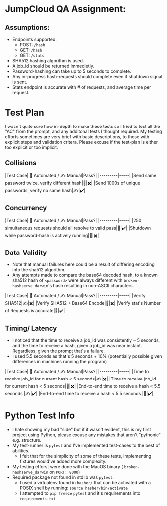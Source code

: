 # JumpCloud QA Assignment:
## Assumptions:
- Endpoints supported:
	- POST: `/hash`
	- GET: `/hash`
	- GET: `/stats`
- SHA512 hashing algorithm is used.
- A job_id should be returned immedietly.
- Password-hashing can take up to 5 seconds to complete.
- Any in-progress hash-requests should complete even if shutdown signal is sent.
- Stats endpoint is accurate with # of requests, and average time per request.

# Test Plan

I wasn't quite sure how in-depth to make these tests so I tried to test all the "AC" from the prompt, and any additonal tests I thought required. My testing efforts sometimes are very brief with basic descriptions, to those with explicit steps and validation critera. Please excuse if the test-plan is either too explicit or too implicit.

## Collisions
|Test Case| 🤖 Automated / ✍️ Manual|Pass?|
|---------|-----|
|Send same password twice, verify different hash|🤖|:heavy_multiplication_x:|
|Send 1000s of unique passwords, verify no same hash|✍️|:heavy_check_mark:|

## Concurrency
|Test Case| 🤖 Automated / ✍️ Manual|Pass?|
|---------|-----|
|250 simultaneous requests should all resolve to valid pass|🤖|:heavy_check_mark:|
|Shutdown while password-hash is actively running|🤖|:heavy_multiplication_x:|

## Data-Validity
- Note that manual failures here could be a result of differing encoding into the sha512 algorithm.
- Any attempts made to compare the base64 decoded hash, to a known sha512 hash of `<password>` were always different with `broken-hashserve_darwin`'s hash resulting in non-ASCII characters. 

|Test Case| 🤖 Automated / ✍️ Manual|Pass?|
|---------|-----|
|Verify SHA512|✍️|:heavy_multiplication_x:|
|Verify SHA512 + Base64 Encode|🤖|:heavy_multiplication_x:|
|Verify stat's Number of Requests is accurate|🤖|:heavy_check_mark:|

## Timing/ Latency
- I noticed that the time to receive a job_id was consistently ~ 5 seconds, and the time to receive a hash, given a job_id was near instant. Regardless, given the prompt that's a failure. 
- I used 5.5 seconds as that's 5 seconds + 10% (potentially possible given differences in machines running the program)

|Test Case| 🤖 Automated / ✍️ Manual|Pass?|
|---------|-----|
|Time to receive job_id for current hash < 5 seconds|✍️|:heavy_multiplication_x:|
|Time to receive job_id for current hash < 5 seconds|🤖|:heavy_multiplication_x:|
|End-to-end time to receive a hash < 5.5 seconds |✍️|:heavy_check_mark:|
|End-to-end time to receive a hash < 5.5 seconds |🤖|:heavy_check_mark:|


# Python Test Info
- I hate showing my bad "side" but if it wasn't evident, this is my first project using Python, please excuse any mistakes that aren't "pythonic" e.g. structure. 
- My test-runner is `pytest` and I've implemented test-cases to the best of abilities. 
    - I felt that for the simplicity of some of these tests, implementing fixtures would've added more complexity. 
- My testing efforst were done with the MacOS binary ( `broken-hashserve_darwin` on `PORT: 8000`)
- Required package not found in stdlib was `pytest`. 
    - I used a virtualenv found in `hasher/` that can be activated with a POSIX shell by running: `source hasher/bin/activate`
    - I attempted to `pip freeze` `pytest` and it's requirements into `requirements.txt`
